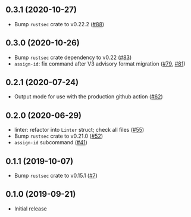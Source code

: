 ## 0.3.1 (2020-10-27)
- Bump `rustsec` crate to v0.22.2 ([#88])

[#88]: https://github.com/RustSec/rustsec-admin/pull/88

## 0.3.0 (2020-10-26)
- Bump `rustsec` crate dependency to v0.22 ([#83])
- `assign-id`: fix command after V3 advisory format migration ([#79], [#81])

[#83]: https://github.com/RustSec/rustsec-admin/pull/83
[#81]: https://github.com/RustSec/rustsec-admin/pull/81
[#79]: https://github.com/RustSec/rustsec-admin/pull/79

## 0.2.1 (2020-07-24)
- Output mode for use with the production github action ([#62])

[#62]: https://github.com/RustSec/rustsec-admin/pull/62

## 0.2.0 (2020-06-29)
- linter: refactor into `Linter` struct; check all files ([#55])
- Bump `rustsec` crate to v0.21.0 ([#52])
- `assign-id` subcommand ([#41])

[#55]: https://github.com/RustSec/rustsec-admin/pull/55
[#52]: https://github.com/RustSec/rustsec-admin/pull/52
[#41]: https://github.com/RustSec/rustsec-admin/pull/41

## 0.1.1 (2019-10-07)
- Bump `rustsec` crate to v0.15.1 ([#7])

[#7]: https://github.com/RustSec/rustsec-admin/pull/7

## 0.1.0 (2019-09-21)
- Initial release
